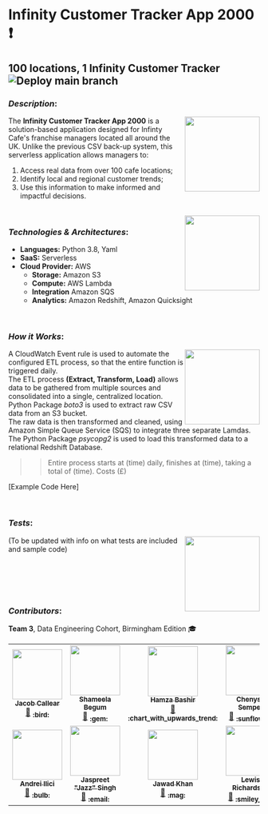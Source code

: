# Infinity Customer Tracker App 2000 :exclamation:
## 100 locations, 1 Infinity Customer Tracker ![Deploy main branch](https://github.com/data-engineering-bir-1/team-3-project/workflows/Deploy%20main%20branch/badge.svg)

### _Description_:  
<img align="right" img src="https://user-images.githubusercontent.com/70574102/96183200-77567880-0f2e-11eb-8eff-e6121a86e790.png" width="150" height="150" />

The **Infinity Customer Tracker App 2000** is a solution-based application designed for Infinty Cafe's franchise managers located all around the UK. Unlike the
previous CSV back-up system, this serverless application allows managers to:  
1. Access real data from over 100 cafe locations;  
2. Identify local and regional customer trends;  
3. Use this information to make informed and impactful decisions.

<br/> 

<img align="right" img src="https://user-images.githubusercontent.com/70574102/96180218-04e39980-0f2a-11eb-8cf0-e2afdd60ff37.png" width="150" height="150" />

### _Technologies & Architectures_:
* **Languages:** Python 3.8, Yaml<br/> 
* **SaaS:** Serverless<br/> 
* **Cloud Provider:** AWS<br/> 
   * **Storage:** Amazon S3
   * **Compute:** AWS Lambda 
   * **Integration** Amazon SQS
   * **Analytics:** Amazon Redshift, Amazon Quicksight

<br/> 
 

### _How it Works_:
<img align="right" img src="https://user-images.githubusercontent.com/70574102/96183787-56daee00-0f2f-11eb-8f30-92c924771976.png" width="150" height="150" />

A CloudWatch Event rule is used to automate the configured ETL process, so that the entire function is triggered daily.<br />
The ETL process **(Extract, Transform, Load)** allows data to be gathered from multiple sources and consolidated into a
single, centralized location. Python Package *boto3* is used to extract raw CSV data from an S3 bucket.<br />
The raw data is then transformed and cleaned, using Amazon Simple Queue Service (SQS) to integrate three separate Lamdas.<br />
The Python Package *psycopg2* is used to load this transformed data to a relational Redshift Database.<br />

>> Entire process starts at (time) daily, finishes at (time), taking a total of (time). Costs (£)

[Example Code Here]

<br/> 


### _Tests_:
<img align="right" img src="https://user-images.githubusercontent.com/70574102/96183671-1da27e00-0f2f-11eb-8ae0-921d8553e5f3.png" width="150" height="150" />

(To be updated with info on what tests are included and sample code)

<br/> 
<br/> 
<br/> 
<br/> 


### _Contributors_:
**Team 3**, Data Engineering Cohort, Birmingham Edition :mortar_board:
<!-- ALL-CONTRIBUTORS-LIST:START - Do not remove or modify this section -->
<!-- prettier-ignore-start -->
<!-- markdownlint-disable -->
<table>
  <tr>
    <td align="center"><a href="https://www.linkedin.com/in/jacob-callear/"><img src="https://user-images.githubusercontent.com/69673987/97451923-1fefd980-192c-11eb-80a7-8ed3c91b4980.png" width="100px;" alt=""/><br /><sub><b>Jacob Callear</b></sub></a><br /><a href="https://github.com/jacobcallear" title="Documentation">📖</a> <sub><b>:bird:</b></sub></a></td>
    <td align="center"><a href="https://www.linkedin.com/in/shameela-b/"><img src="https://user-images.githubusercontent.com/69673987/97451983-2f6f2280-192c-11eb-96ea-83eb450519f1.png" width="100px;" alt=""/><br /><sub><b>Shameela Begum</b></sub></a><br /><a href="https://github.com/Shameela8" title="Documentation">📖</a> <sub><b>:gem:</b></sub></a></td>
     <td align="center"><a href="https://www.linkedin.com/in/hamza-bash/"><img src="https://user-images.githubusercontent.com/69673987/97452670-e4a1da80-192c-11eb-914f-fcfa3a1570d8.png" width="100px;" alt=""/><br /><sub><b>Hamza Bashir</b></sub></a><br /><a href="https://github.com/hamzabash" title="Documentation">📖</a> <sub><b>:chart_with_upwards_trend:</b></sub></a></td>
     <td align="center"><a href="https://www.linkedin.com/in/chenyse-semper"><img src="https://user-images.githubusercontent.com/69673987/97452768-fd11f500-192c-11eb-8960-d8976fa9b8c5.png" width="100px;" alt=""/><br /><sub><b>Chenyse Semper</b></sub></a><br /><a href="https://github.com/CSemper" title="Documentation">📖</a> <sub><b>:sunflower:</b></sub></a></td>
  </tr>
  <tr>
    <td align="center"><a href="https://www.linkedin.com/in/andrei-ilici/"><img src="https://user-images.githubusercontent.com/69673987/97452939-2b8fd000-192d-11eb-851a-7959f15df6dd.png" width="100px;" alt=""/><br /><sub><b>Andrei Ilici</b></sub></a><br /><a href="https://github.com/Andrei-Ilici" title="Documentation">📖</a> <sub><b>:bulb:</b></sub></a></td>
    <td align="center"><a href="https://www.linkedin.com/in/jaspreet-singh-bains-25824a193/"><img src="https://user-images.githubusercontent.com/69673987/97452205-65aca200-192c-11eb-9327-de65c06dbec2.png" width="100px;" alt=""/><br /><sub><b>Jaspreet "Jazz" Singh</b></sub></a><br /><a href="https://github.com/Jaspreet1188" title="Documentation">📖</a> <sub><b>:email:</b></sub></a></td>
     <td align="center"><a href="https://www.linkedin.com/in/jawad-khan-0354681a1/"><img src="https://user-images.githubusercontent.com/69673987/97452345-8b39ab80-192c-11eb-9193-76c3e92457de.png" width="100px;" alt=""/><br /><sub><b>Jawad Khan</b></sub></a><br /><a href="https://github.com/jawad46" title="Documentation">📖</a> <sub><b>:mag:</b></sub></a></td>
     <td align="center"><a href="http://lewis.com"><img src="https://user-images.githubusercontent.com/70574102/96187827-93114d00-0f35-11eb-9a64-a3e5722015f7.png" width="100px;" alt=""/><br /><sub><b>Lewis Richardson</b></sub></a><br /><a href="https://github.com/lewisrichardson" title="Documentation">📖</a> <sub><b>:smiley_cat:</b></sub></a></td>
